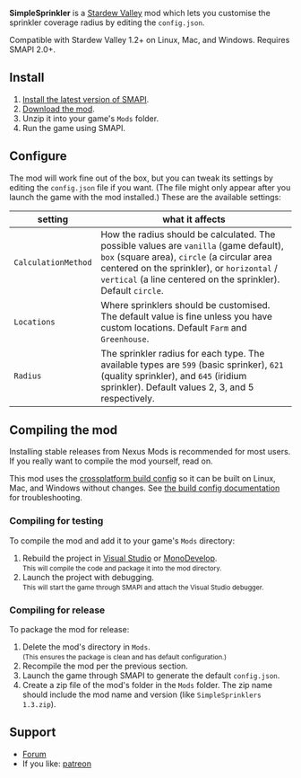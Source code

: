 **SimpleSprinkler** is a [Stardew Valley](http://stardewvalley.net/) mod which lets you customise
the sprinkler coverage radius by editing the `config.json`.

Compatible with Stardew Valley 1.2+ on Linux, Mac, and Windows. Requires SMAPI 2.0+.

## Install
1. [Install the latest version of SMAPI](https://smapi.io).
2. [Download the mod](https://www.nexusmods.com/stardewvalley/mods/76).
3. Unzip it into your game's `Mods` folder.
4. Run the game using SMAPI.

## Configure
The mod will work fine out of the box, but you can tweak its settings by editing the `config.json`
file if you want. (The file might only appear after you launch the game with the mod installed.)
These are the available settings:

setting                | what it affects
---------------------- | -------------------
`CalculationMethod` | How the radius should be calculated. The possible values are `vanilla` (game default), `box` (square area), `circle` (a circular area centered on the sprinkler), or `horizontal` / `vertical` (a line centered on the sprinkler). Default `circle`.
`Locations`          | Where sprinklers should be customised. The default value is fine unless you have custom locations. Default `Farm` and `Greenhouse`.
`Radius`             | The sprinkler radius for each type. The available types are `599` (basic sprinker), `621` (quality sprinkler), and `645` (iridium sprinkler). Default values 2, 3, and 5 respectively.

## Compiling the mod
Installing stable releases from Nexus Mods is recommended for most users. If you really want to
compile the mod yourself, read on.

This mod uses the [crossplatform build config](https://github.com/Pathoschild/Stardew.ModBuildConfig#readme)
so it can be built on Linux, Mac, and Windows without changes. See [the build config documentation](https://github.com/Pathoschild/Stardew.ModBuildConfig#readme)
for troubleshooting.

### Compiling for testing
To compile the mod and add it to your game's `Mods` directory:

1. Rebuild the project in [Visual Studio](https://www.visualstudio.com/vs/community/) or [MonoDevelop](http://www.monodevelop.com/).  
   <small>This will compile the code and package it into the mod directory.</small>
2. Launch the project with debugging.  
   <small>This will start the game through SMAPI and attach the Visual Studio debugger.</small>

### Compiling for release
To package the mod for release:

1. Delete the mod's directory in `Mods`.  
   <small>(This ensures the package is clean and has default configuration.)</small>
2. Recompile the mod per the previous section.
3. Launch the game through SMAPI to generate the default `config.json`.
4. Create a zip file of the mod's folder in the `Mods` folder. The zip name should include the
   mod name and version (like `SimpleSprinklers 1.3.zip`).

## Support
* [Forum](http://community.playstarbound.com/threads/smapi-simple-sprinkler.109782/)
* If you like: [patreon](https://www.patreon.com/TZed?ty=h)

